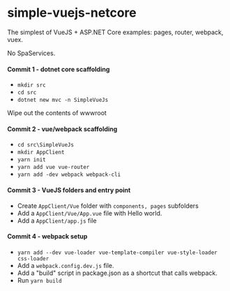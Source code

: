 # simple-vuejs-netcore
The simplest of VueJS + ASP.NET Core examples: pages, router, webpack, vuex.

No SpaServices.

#### Commit 1 - dotnet core scaffolding
- `mkdir src`
- `cd src`
- `dotnet new mvc -n SimpleVueJs`

Wipe out the contents of wwwroot

#### Commit 2 - vue/webpack scaffolding
- `cd src\SimpleVueJs`
- `mkdir AppClient`
- `yarn init`
- `yarn add vue vue-router`
- `yarn add -dev webpack webpack-cli`

#### Commit 3 - VueJS folders and entry point

- Create `AppClient/Vue` folder with `components, pages` subfolders
- Add a `AppClient/Vue/App.vue` file with Hello world.
- Add a `AppClient/app.js` file

#### Commit 4 - webpack setup

- `yarn add --dev vue-loader vue-template-compiler vue-style-loader css-loader`
- Add a `webpack.config.dev.js` file.
- Add a "build" script in package.json as a shortcut that calls webpack.
- Run `yarn build`